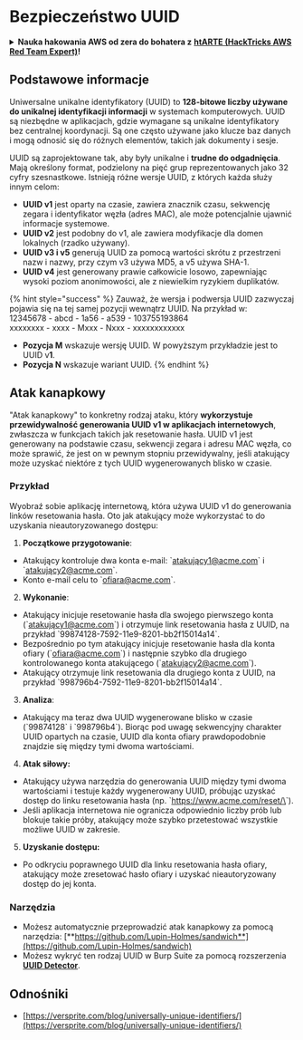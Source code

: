 # Bezpieczeństwo UUID

<details>

<summary><strong>Nauka hakowania AWS od zera do bohatera z</strong> <a href="https://training.hacktricks.xyz/courses/arte"><strong>htARTE (HackTricks AWS Red Team Expert)</strong></a><strong>!</strong></summary>

Inne sposoby wsparcia HackTricks:

* Jeśli chcesz zobaczyć swoją **firmę reklamowaną w HackTricks** lub **pobrać HackTricks w formacie PDF**, sprawdź [**PLANY SUBSKRYPCYJNE**](https://github.com/sponsors/carlospolop)!
* Zdobądź [**oficjalne gadżety PEASS & HackTricks**](https://peass.creator-spring.com)
* Odkryj [**Rodzinę PEASS**](https://opensea.io/collection/the-peass-family), naszą kolekcję ekskluzywnych [**NFT**](https://opensea.io/collection/the-peass-family)
* **Dołącz do** 💬 [**grupy Discord**](https://discord.gg/hRep4RUj7f) lub [**grupy telegramowej**](https://t.me/peass) lub **śledź** nas na **Twitterze** 🐦 [**@carlospolopm**](https://twitter.com/hacktricks\_live)**.**
* **Podziel się swoimi sztuczkami hakowania, przesyłając PR-y do** [**HackTricks**](https://github.com/carlospolop/hacktricks) i [**HackTricks Cloud**](https://github.com/carlospolop/hacktricks-cloud) repozytoriów na GitHubie.

</details>

## Podstawowe informacje

Uniwersalne unikalne identyfikatory (UUID) to **128-bitowe liczby używane do unikalnej identyfikacji informacji** w systemach komputerowych. UUID są niezbędne w aplikacjach, gdzie wymagane są unikalne identyfikatory bez centralnej koordynacji. Są one często używane jako klucze baz danych i mogą odnosić się do różnych elementów, takich jak dokumenty i sesje.

UUID są zaprojektowane tak, aby były unikalne i **trudne do odgadnięcia**. Mają określony format, podzielony na pięć grup reprezentowanych jako 32 cyfry szesnastkowe. Istnieją różne wersje UUID, z których każda służy innym celom:

* **UUID v1** jest oparty na czasie, zawiera znacznik czasu, sekwencję zegara i identyfikator węzła (adres MAC), ale może potencjalnie ujawnić informacje systemowe.
* **UUID v2** jest podobny do v1, ale zawiera modyfikacje dla domen lokalnych (rzadko używany).
* **UUID v3 i v5** generują UUID za pomocą wartości skrótu z przestrzeni nazw i nazwy, przy czym v3 używa MD5, a v5 używa SHA-1.
* **UUID v4** jest generowany prawie całkowicie losowo, zapewniając wysoki poziom anonimowości, ale z niewielkim ryzykiem duplikatów.

{% hint style="success" %}
Zauważ, że wersja i podwersja UUID zazwyczaj pojawia się na tej samej pozycji wewnątrz UUID. Na przykład w:\
12345678 - abcd - 1a56 - a539 - 103755193864\
xxxxxxxx  - xxxx - Mxxx - Nxxx - xxxxxxxxxxxx

* **Pozycja M** wskazuje wersję UUID. W powyższym przykładzie jest to UUID v**1**.
* **Pozycja N** wskazuje wariant UUID.
{% endhint %}

## Atak kanapkowy

"Atak kanapkowy" to konkretny rodzaj ataku, który **wykorzystuje przewidywalność generowania UUID v1 w aplikacjach internetowych**, zwłaszcza w funkcjach takich jak resetowanie hasła. UUID v1 jest generowany na podstawie czasu, sekwencji zegara i adresu MAC węzła, co może sprawić, że jest on w pewnym stopniu przewidywalny, jeśli atakujący może uzyskać niektóre z tych UUID wygenerowanych blisko w czasie.

### Przykład

Wyobraź sobie aplikację internetową, która używa UUID v1 do generowania linków resetowania hasła. Oto jak atakujący może wykorzystać to do uzyskania nieautoryzowanego dostępu:

1. **Początkowe przygotowanie**:

* Atakujący kontroluje dwa konta e-mail: \`atakujący1@acme.com\` i \`atakujący2@acme.com\`.
* Konto e-mail celu to \`ofiara@acme.com\`.

2. **Wykonanie**:

* Atakujący inicjuje resetowanie hasła dla swojego pierwszego konta (\`atakujący1@acme.com\`) i otrzymuje link resetowania hasła z UUID, na przykład \`99874128-7592-11e9-8201-bb2f15014a14\`.
* Bezpośrednio po tym atakujący inicjuje resetowanie hasła dla konta ofiary (\`ofiara@acme.com\`) i następnie szybko dla drugiego kontrolowanego konta atakującego (\`atakujący2@acme.com\`).
* Atakujący otrzymuje link resetowania dla drugiego konta z UUID, na przykład \`998796b4-7592-11e9-8201-bb2f15014a14\`.

3. **Analiza**:

* Atakujący ma teraz dwa UUID wygenerowane blisko w czasie (\`99874128\` i \`998796b4\`). Biorąc pod uwagę sekwencyjny charakter UUID opartych na czasie, UUID dla konta ofiary prawdopodobnie znajdzie się między tymi dwoma wartościami.

4. **Atak siłowy:**

* Atakujący używa narzędzia do generowania UUID między tymi dwoma wartościami i testuje każdy wygenerowany UUID, próbując uzyskać dostęp do linku resetowania hasła (np. \`https://www.acme.com/reset/\<wygenerowany-UUID>\`).
* Jeśli aplikacja internetowa nie ogranicza odpowiednio liczby prób lub blokuje takie próby, atakujący może szybko przetestować wszystkie możliwe UUID w zakresie.

5. **Uzyskanie dostępu:**

* Po odkryciu poprawnego UUID dla linku resetowania hasła ofiary, atakujący może zresetować hasło ofiary i uzyskać nieautoryzowany dostęp do jej konta.

### Narzędzia

* Możesz automatycznie przeprowadzić atak kanapkowy za pomocą narzędzia: [**https://github.com/Lupin-Holmes/sandwich**](https://github.com/Lupin-Holmes/sandwich)
* Możesz wykryć ten rodzaj UUID w Burp Suite za pomocą rozszerzenia [**UUID Detector**](https://portswigger.net/bappstore/65f32f209a72480ea5f1a0dac4f38248).

## Odnośniki

* [https://versprite.com/blog/universally-unique-identifiers/](https://versprite.com/blog/universally-unique-identifiers/)
